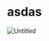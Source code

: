 # asdas

![Untitled](https://github.com/user-attachments/assets/17f30dd5-786b-4728-a10f-db49eebf665c)
